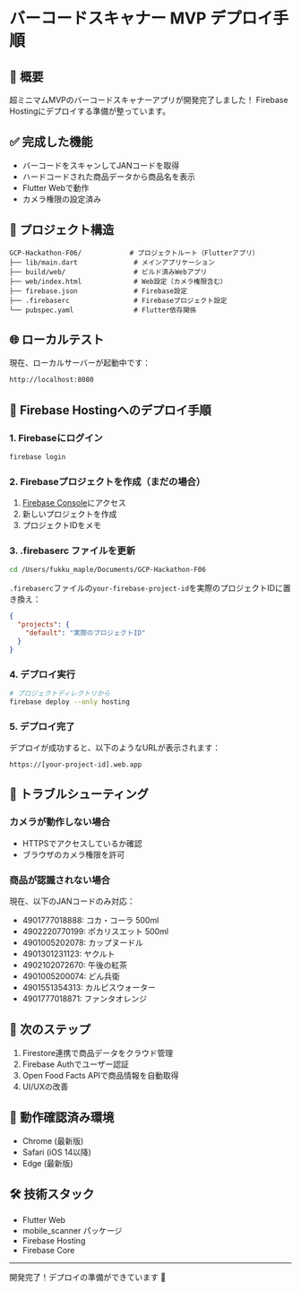 # バーコードスキャナー MVP デプロイ手順

## 🚀 概要
超ミニマムMVPのバーコードスキャナーアプリが開発完了しました！
Firebase Hostingにデプロイする準備が整っています。

## ✅ 完成した機能
- バーコードをスキャンしてJANコードを取得
- ハードコードされた商品データから商品名を表示
- Flutter Webで動作
- カメラ権限の設定済み

## 📁 プロジェクト構造
```
GCP-Hackathon-F06/            # プロジェクトルート（Flutterアプリ）
├── lib/main.dart              # メインアプリケーション
├── build/web/                 # ビルド済みWebアプリ
├── web/index.html             # Web設定（カメラ権限含む）
├── firebase.json              # Firebase設定
├── .firebaserc                # Firebaseプロジェクト設定
└── pubspec.yaml               # Flutter依存関係
```

## 🌐 ローカルテスト
現在、ローカルサーバーが起動中です：
```bash
http://localhost:8080
```

## 📝 Firebase Hostingへのデプロイ手順

### 1. Firebaseにログイン
```bash
firebase login
```

### 2. Firebaseプロジェクトを作成（まだの場合）
1. [Firebase Console](https://console.firebase.google.com/)にアクセス
2. 新しいプロジェクトを作成
3. プロジェクトIDをメモ

### 3. .firebaserc ファイルを更新
```bash
cd /Users/fukku_maple/Documents/GCP-Hackathon-F06
```

`.firebaserc`ファイルの`your-firebase-project-id`を実際のプロジェクトIDに置き換え：
```json
{
  "projects": {
    "default": "実際のプロジェクトID"
  }
}
```

### 4. デプロイ実行
```bash
# プロジェクトディレクトリから
firebase deploy --only hosting
```

### 5. デプロイ完了
デプロイが成功すると、以下のようなURLが表示されます：
```
https://[your-project-id].web.app
```

## 🔧 トラブルシューティング

### カメラが動作しない場合
- HTTPSでアクセスしているか確認
- ブラウザのカメラ権限を許可

### 商品が認識されない場合
現在、以下のJANコードのみ対応：
- 4901777018888: コカ・コーラ 500ml
- 4902220770199: ポカリスエット 500ml
- 4901005202078: カップヌードル
- 4901301231123: ヤクルト
- 4902102072670: 午後の紅茶
- 4901005200074: どん兵衛
- 4901551354313: カルピスウォーター
- 4901777018871: ファンタオレンジ

## 🎯 次のステップ
1. Firestore連携で商品データをクラウド管理
2. Firebase Authでユーザー認証
3. Open Food Facts APIで商品情報を自動取得
4. UI/UXの改善

## 📱 動作確認済み環境
- Chrome (最新版)
- Safari (iOS 14以降)
- Edge (最新版)

## 🛠️ 技術スタック
- Flutter Web
- mobile_scanner パッケージ
- Firebase Hosting
- Firebase Core

---
開発完了！デプロイの準備ができています 🎉